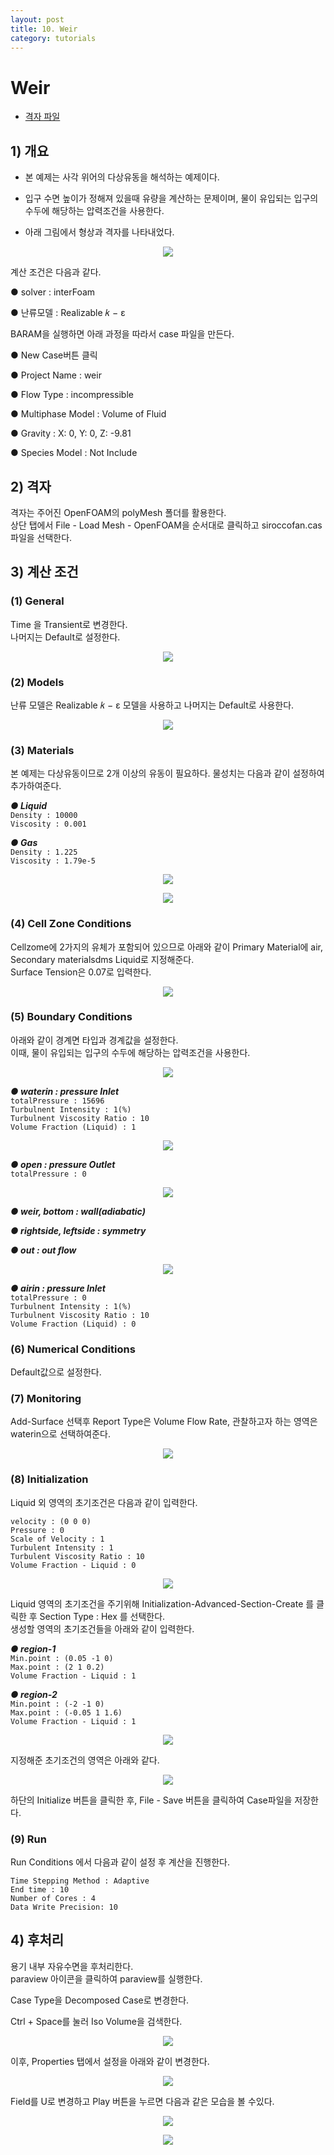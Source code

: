 ```yaml
---
layout: post
title: 10. Weir
category: tutorials
---
```


# Weir

* [격자 파일](https://drive.google.com/file/d/1ODSzqSH9TfIjkmnVNm5p5XLBPX-gjplN/view?usp=sharing)

## 1) 개요 
* 본 예제는 사각 위어의 다상유동을 해석하는 예제이다.<br>

* 입구 수면 높이가 정해져 있을때 유량을 계산하는 문제이며, 물이 유입되는 입구의 수두에 해당하는 압력조건을 사용한다.<br>

* 아래 그림에서 형상과 격자를 나타내었다.<br>

<p align='center'>
    <img src="https://github.com/nextfoam/baram-pages/raw/main/screenshots/weir/19.1.png"><br>
</p>

계산 조건은 다음과 같다. <br>

●  solver : interFoam <br>

●  난류모델 : Realizable 𝑘 − ε <br>

BARAM을 실행하면 아래 과정을 따라서 case 파일을 만든다.<br>

●  New Case버튼 클릭<br>

●  Project Name : weir<br>

●  Flow Type : incompressible<br>

●  Multiphase Model : Volume of Fluid<br>

●  Gravity : X: 0, Y: 0, Z: -9.81<br>

● Species Model : Not Include<br>

## 2) 격자

격자는 주어진 OpenFOAM의 polyMesh 폴더를 활용한다. <br>
상단 탭에서 File - Load Mesh - OpenFOAM을 순서대로 클릭하고 siroccofan.cas 파일을 선택한다. <br>

## 3) 계산 조건
### (1) General

Time 을 Transient로 변경한다.<br>
나머지는 Default로 설정한다.<br>

<p align='center'>
    <img src="https://github.com/nextfoam/baram-pages/raw/main/screenshots/weir/19.2.png"><br>
</p>

### (2) Models

난류 모델은 Realizable 𝑘 − ε  모델을 사용하고 나머지는 Default로 사용한다.<br>

<p align='center'>
    <img src="https://github.com/nextfoam/baram-pages/raw/main/screenshots/weir/19.3.png"><br>
</p>

### (3) Materials

본 예제는 다상유동이므로 2개 이상의 유동이 필요하다. 물성치는 다음과 같이 설정하여 추가하여준다.<br>

***●  Liquid***<br>
```Density : 10000```<br>
```Viscosity : 0.001```<br>

***●  Gas***<br>
```Density : 1.225```<br>
```Viscosity : 1.79e-5```<br>
<p align='center'>
    <img src="https://github.com/nextfoam/baram-pages/raw/main/screenshots/weir/19.4.png"><br>
</p>
<p align='center'>
    <img src="https://github.com/nextfoam/baram-pages/raw/main/screenshots/weir/19.5.png"><br>
</p>

### (4) Cell Zone Conditions
Cellzome에 2가지의 유체가 포함되어 있으므로 아래와 같이 Primary Material에 air, Secondary materialsdms Liquid로 지정해준다.<br>
Surface Tension은 0.07로 입력한다.<br>

<p align='center'>
    <img src="https://github.com/nextfoam/baram-pages/raw/main/screenshots/weir/19.6.png"><br>
</p>

### (5) Boundary Conditions
아래와 같이 경계면 타입과 경계값을 설정한다.<br>
이때, 물이 유입되는 입구의 수두에 해당하는 압력조건을 사용한다.<br>

<p align='center'>
    <img src="https://github.com/nextfoam/baram-pages/raw/main/screenshots/weir/19.7.png"><br>
</p>

***●  waterin : pressure Inlet***<br>
```totalPressure : 15696```<br>
```Turbulnent Intensity : 1(%)```<br>
```Turbulnent Viscosity Ratio : 10```<br>
```Volume Fraction (Liquid) : 1```<br>

<p align='center'>
    <img src="https://github.com/nextfoam/baram-pages/raw/main/screenshots/weir/19.8.png"><br>
</p>

***●  open : pressure Outlet***<br>
```totalPressure : 0```<br>

<p align='center'>
    <img src="https://github.com/nextfoam/baram-pages/raw/main/screenshots/weir/19.9.png"><br>
</p>

***●  weir, bottom : wall(adiabatic)***<br>

***●  rightside, leftside : symmetry***<br>

***●  out : out flow***<br>

<p align='center'>
    <img src="https://github.com/nextfoam/baram-pages/raw/main/screenshots/weir/19.20.png"><br>
</p>

***●  airin : pressure Inlet***<br>
```totalPressure : 0```<br>
```Turbulnent Intensity : 1(%)```<br>
```Turbulnent Viscosity Ratio : 10```<br>
```Volume Fraction (Liquid) : 0```<br>

### (6) Numerical Conditions

Default값으로 설정한다.<br>

### (7) Monitoring

Add-Surface 선택후 Report Type은 Volume Flow Rate, 관찰하고자 하는 영역은 waterin으로 선택하여준다.<br>

<p align='center'>
    <img src="https://github.com/nextfoam/baram-pages/raw/main/screenshots/weir/19.21.png"><br>
</p>

### (8) Initialization

Liquid 외 영역의 초기조건은 다음과 같이 입력한다.<br>

```velocity : (0 0 0)```<br>
```Pressure : 0```<br>
```Scale of Velocity : 1```<br>
```Turbulent Intensity : 1```<br>
```Turbulent Viscosity Ratio : 10```<br>
```Volume Fraction - Liquid : 0```<br>

<p align='center'>
    <img src="https://github.com/nextfoam/baram-pages/raw/main/screenshots/weir/19.12.png"><br>
</p>

Liquid 영역의 초기조건을 주기위해 Initialization-Advanced-Section-Create 를 클릭한 후 Section Type : Hex 를 선택한다.<br>
생성할 영역의 초기조건들을 아래와 같이 입력한다.<br>

***●  region-1***<br>
```Min.point : (0.05 -1 0)```<br>
```Max.point : (2 1 0.2)```<br>
```Volume Fraction - Liquid : 1```<br>


***●  region-2***<br>
```Min.point : (-2 -1 0)```<br>
```Max.point : (-0.05 1 1.6)```<br>
```Volume Fraction - Liquid : 1```<br>

<p align='center'>
    <img src="https://github.com/nextfoam/baram-pages/raw/main/screenshots/weir/19.13.png"><br>
</p>

지정해준 초기조건의 영역은 아래와 같다.<br>

<p align='center'>
    <img src="https://github.com/nextfoam/baram-pages/raw/main/screenshots/weir/19.14.png"><br>
</p>

하단의 Initialize 버튼을 클릭한 후, File - Save 버튼을 클릭하여 Case파일을 저장한다.<br>

### (9) Run
Run Conditions 에서 다음과 같이 설정 후 계산을 진행한다.<br>

```Time Stepping Method : Adaptive```<br>
```End time : 10```<br>
```Number of Cores : 4```<br>
```Data Write Precision: 10```<br>


## 4) 후처리
용기 내부 자유수면을 후처리한다.<br>
paraview 아이콘을 클릭하여 paraview를 실행한다.<br>

Case Type을 Decomposed Case로 변경한다.<br>

Ctrl + Space를 눌러 Iso Volume을 검색한다.<br>

<p align='center'>
    <img src="https://github.com/nextfoam/baram-pages/raw/main/screenshots/weir/19.15.png"><br>
</p>

이후, Properties 탭에서 설정을 아래와 같이 변경한다.<br>

<p align='center'>
    <img src="https://github.com/nextfoam/baram-pages/raw/main/screenshots/weir/19.16.png"><br>
</p>

Field를 U로 변경하고 Play 버튼을 누르면 다음과 같은 모습을 볼 수있다.<br>

<p align='center'>
    <img src="https://github.com/nextfoam/baram-pages/raw/main/screenshots/weir/19.17.png"><br>
</p>

<p align='center'>
    <img src="https://github.com/nextfoam/baram-pages/raw/main/screenshots/weir/19.18.png"><br>
</p>